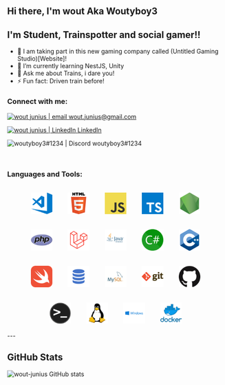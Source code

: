 ## Hi there, I'm wout Aka Woutyboy3


## I'm Student, Trainspotter and social gamer!!

- 🔭 I am taking part in this new gaming company called (Untitled Gaming Studio)[Website]!
- 🌱 I’m currently learning NestJS, Unity
- 💬 Ask me about Trains, i dare you!
- ⚡ Fun fact: Driven train before!

### Connect with me:

<a href="mailto:wout.junius@gmail.com"><img alt="wout junius | email" width="22px" src="https://icon-library.com/images/small-email-icon/small-email-icon-3.jpg" />  wout.junius@gmail.com</a>

<a href="https://www.linkedin.com/in/wout-junius-189aa3169/"> <img alt="wout junius | LinkedIn" width="22px" src="https://cdn.jsdelivr.net/npm/simple-icons@v3/icons/linkedin.svg" />  [LinkedIn](https://www.linkedin.com/in/wout-junius-189aa3169/)

<img alt="woutyboy3#1234 | Discord" width="22px" src="https://seeklogo.com/images/D/discord-color-logo-E5E6DFEF80-seeklogo.com.png" />  woutyboy3#1234

<br />

### Languages and Tools:
<div style="text-align: center;">
<img alt="Visual Studio Code" style="padding: 1rem;" width="50px" src="https://raw.githubusercontent.com/github/explore/80688e429a7d4ef2fca1e82350fe8e3517d3494d/topics/visual-studio-code/visual-studio-code.png" />

<img alt="HTML5" style="padding: 1rem;" width="50px" src="https://raw.githubusercontent.com/github/explore/80688e429a7d4ef2fca1e82350fe8e3517d3494d/topics/html/html.png" />

<img alt="JavaScript" style="padding: 1rem;" width="50px" src="https://raw.githubusercontent.com/github/explore/80688e429a7d4ef2fca1e82350fe8e3517d3494d/topics/javascript/javascript.png" />

<img alt="TypeScript" style="padding: 1rem;" width="50px" src="https://raw.githubusercontent.com/github/explore/80688e429a7d4ef2fca1e82350fe8e3517d3494d/topics/typescript/typescript.png" />

<img alt="Node.js" style="padding: 1rem;" width="50px" src="https://raw.githubusercontent.com/github/explore/80688e429a7d4ef2fca1e82350fe8e3517d3494d/topics/nodejs/nodejs.png" />

<img alt="PHP" style="padding: 1rem;" width="50px" src="https://raw.githubusercontent.com/github/explore/80688e429a7d4ef2fca1e82350fe8e3517d3494d/topics/php/php.png" />

<img alt="Laravel" style="padding: 1rem;" width="50px" src="https://raw.githubusercontent.com/github/explore/80688e429a7d4ef2fca1e82350fe8e3517d3494d/topics/laravel/laravel.png" />

<img alt="Java" style="padding: 1rem;" width="50px" src="https://raw.githubusercontent.com/github/explore/80688e429a7d4ef2fca1e82350fe8e3517d3494d/topics/java/java.png" />

<img alt="C#" style="padding: 1rem;" width="50px" src="https://raw.githubusercontent.com/github/explore/80688e429a7d4ef2fca1e82350fe8e3517d3494d/topics/csharp/csharp.png" />

<img alt="C++" style="padding: 1rem;" width="50px" src="https://raw.githubusercontent.com/github/explore/80688e429a7d4ef2fca1e82350fe8e3517d3494d/topics/cpp/cpp.png" />

<img alt="Swift" style="padding: 1rem;" width="50px" src="https://raw.githubusercontent.com/github/explore/80688e429a7d4ef2fca1e82350fe8e3517d3494d/topics/swift/swift.png" />


<img alt="SQL" style="padding: 1rem;" width="50px" src="https://raw.githubusercontent.com/github/explore/80688e429a7d4ef2fca1e82350fe8e3517d3494d/topics/sql/sql.png" />

<img alt="MySQL" style="padding: 1rem;" width="50px" src="https://raw.githubusercontent.com/github/explore/80688e429a7d4ef2fca1e82350fe8e3517d3494d/topics/mysql/mysql.png" />

<img alt="Git" style="padding: 1rem;" width="50px" src="https://raw.githubusercontent.com/github/explore/80688e429a7d4ef2fca1e82350fe8e3517d3494d/topics/git/git.png" />

<img alt="GitHub" style="padding: 1rem;" width="50px" src="https://raw.githubusercontent.com/github/explore/78df643247d429f6cc873026c0622819ad797942/topics/github/github.png" />

<img alt="Terminal" style="padding: 1rem;" width="50px" src="https://raw.githubusercontent.com/github/explore/80688e429a7d4ef2fca1e82350fe8e3517d3494d/topics/terminal/terminal.png" />

<img alt="Linux" style="padding: 1rem;" width="50px" src="https://raw.githubusercontent.com/github/explore/80688e429a7d4ef2fca1e82350fe8e3517d3494d/topics/linux/linux.png" />

<img alt="Windows" style="padding: 1rem;" width="50px" src="https://raw.githubusercontent.com/github/explore/80688e429a7d4ef2fca1e82350fe8e3517d3494d/topics/windows/windows.png" />

<img alt="Docker" style="padding: 1rem;" width="50px" src="https://raw.githubusercontent.com/github/explore/80688e429a7d4ef2fca1e82350fe8e3517d3494d/topics/docker/docker.png" />

</div>
---

<br />

## GitHub Stats

![wout-junius GitHub stats](https://github-readme-stats.vercel.app/api?username=wout-junius&theme=onedark)



